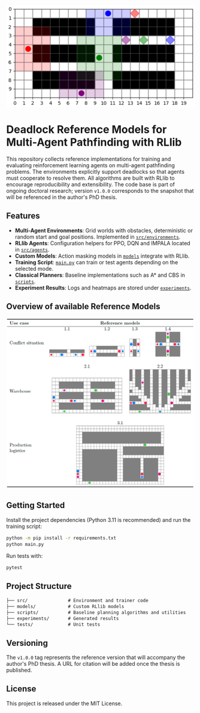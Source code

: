 ![Environment Overview](assets/rendered_environment.PNG)


# Deadlock Reference Models for Multi-Agent Pathfinding with RLlib

This repository collects reference implementations for training and evaluating reinforcement learning agents on multi-agent pathfinding problems. The environments explicitly support deadlocks so that agents must cooperate to resolve them. All algorithms are built with RLlib to encourage reproducibility and extensibility.
The code base is part of ongoing doctoral research; version `v1.0.0` corresponds to the snapshot that will be referenced in the author's PhD thesis.

## Features

- **Multi-Agent Environments**: Grid worlds with obstacles, deterministic or random start and goal positions. Implemented in [`src/environments`](src/environments).
- **RLlib Agents**: Configuration helpers for PPO, DQN and IMPALA located in [`src/agents`](src/agents).
- **Custom Models**: Action masking models in [`models`](models) integrate with RLlib.
- **Training Script**: [`main.py`](main.py) can train or test agents depending on the selected mode.
- **Classical Planners**: Baseline implementations such as A* and CBS in [`scripts`](scripts).
- **Experiment Results**: Logs and heatmaps are stored under [`experiments`](experiments).

## Overview of available Reference Models

![Reference Model Overview](assets/overview_reference_models.PNG)


## Getting Started

Install the project dependencies (Python 3.11 is recommended) and run the training script:

```bash
python -m pip install -r requirements.txt
python main.py
```

Run tests with:

```bash
pytest
```

## Project Structure

```
├── src/               # Environment and trainer code
├── models/            # Custom RLlib models
├── scripts/           # Baseline planning algorithms and utilities
├── experiments/       # Generated results
└── tests/             # Unit tests
```

## Versioning

The `v1.0.0` tag represents the reference version that will accompany the author's PhD thesis. A URL for citation will be added once the thesis is published.

## License

This project is released under the MIT License.
